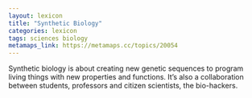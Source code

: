 ```yaml
---
layout: lexicon
title: "Synthetic Biology"
categories: lexicon
tags: sciences biology
metamaps_link: https://metamaps.cc/topics/20054
---
```


Synthetic biology is about creating new genetic sequences to program living things with new properties and functions. It’s also a collaboration between students, professors and citizen scientists, the bio-hackers. 
